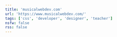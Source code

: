 ```yaml
---
title: 'musicalwebdev.com'
url: 'https://www.musicalwebdev.com/'
tags: ['css', 'developer', 'designer', 'teacher']
nsfw: false
rss: false
---
```

